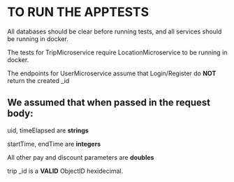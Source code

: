 # TO RUN THE APPTESTS

All databases should be clear before running tests, and all services should be running in docker. 

The tests for TripMicroservice require LocationMicroservice to be running in docker.

The endpoints for UserMicroservice assume that Login/Register do **NOT** return the created \_id

## We assumed that when passed in the request body:

uid, timeElapsed are **strings**

startTime, endTime are **integers**

All other pay and discount parameters are **doubles**

trip \_id is a **VALID** ObjectID hexidecimal.


